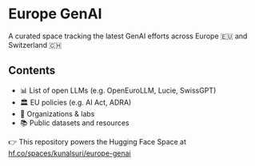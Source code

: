 # Europe GenAI

A curated space tracking the latest GenAI efforts across Europe 🇪🇺 and Switzerland 🇨🇭

## Contents

- 📊 List of open LLMs (e.g. OpenEuroLLM, Lucie, SwissGPT)
- 🏛️ EU policies (e.g. AI Act, ADRA)
- 🏢 Organizations & labs
- 📚 Public datasets and resources

👉 This repository powers the Hugging Face Space at [hf.co/spaces/kunalsuri/europe-genai](https://huggingface.co/spaces/kunalsuri/europe-genai)

